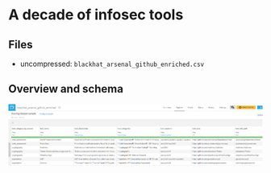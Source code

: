 A decade of infosec tools
=========================

Files
-----
* uncompressed: `blackhat_arsenal_github_enriched.csv`


Overview and schema
-------------------
![](images/overview.png)